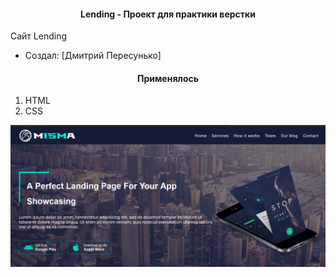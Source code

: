 
<h4 align="center">Lending - Проект для практики верстки</h4>
<p>Сайт Lending</p>
<!-- https://drhtka.github.io/barbershop -->


* Создал: [Дмитрий Пересунько]<!--(https://pydjango.ru/).-->


<!-- <h4 align="center">Сверстанные страницы</h4> -->
  <!-- <ol>
      <li>Главная</li>
      <li>Прайс лист</li>
      <li>Магазин </li>
      <li>Карточка перевого товра </li>
      <li>Модальное окно на JS. для входа и регистрации</li>
  </ol> -->

<h4 align="center">Применялось</h4>

  <ol>
      <li>HTML</li>
      <li>CSS</li>

  </ol>


![alt text](screenshots/filename.jpg "Описание будет тут")

<!-- <h4 align="center">В играх применяется:</h4>

* [Python 3.9](https://www.python.org/downloads/release/python-369/)
* [Django 3](https://www.djangoproject.com/) как основной фреймворк для бекенда


<h3 align="center">Программа Курса</h4>

<h6><div>Прект № 1</div></h6>
   <li>Форма обратной связи JS + Django</li>
   <h5><div>Описание</div></h5> -->
